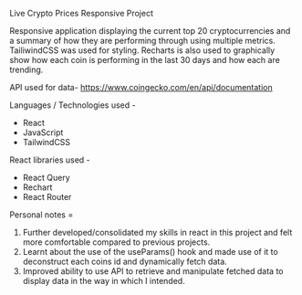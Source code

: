 Live Crypto Prices Responsive Project

Responsive application displaying the current top 20 cryptocurrencies and a summary of how they are performing through using multiple metrics. TailiwindCSS was used for styling. Recharts is also used to graphically show how each coin is performing in the last 30 days and how each are trending.

API used for data-
https://www.coingecko.com/en/api/documentation

Languages / Technologies used -

- React
- JavaScript
- TailwindCSS

React libraries used -

- React Query
- Rechart
- React Router

Personal notes =

1. Further developed/consolidated my skills in react in this project and felt more comfortable compared to previous projects.
2. Learnt about the use of the useParams() hook and made use of it to deconstruct each coins id and dynamically fetch data.
3. Improved ability to use API to retrieve and manipulate fetched data to display data in the way in which I intended.

